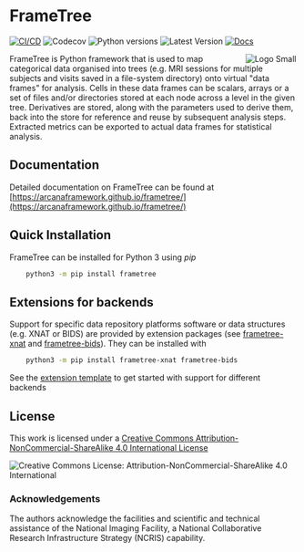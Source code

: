 # FrameTree

[![CI/CD](https://github.com/ArcanaFramework/frametree/actions/workflows/ci-cd.yml/badge.svg)](https://github.com/ArcanaFramework/frametree/actions/workflows/ci-cd.yml)
![Codecov](https://codecov.io/gh/ArcanaFramework/frametree/branch/main/graph/badge.svg?token=UIS0OGPST7)
![Python versions](https://img.shields.io/pypi/pyversions/frametree.svg)
![Latest Version](https://img.shields.io/pypi/v/frametree.svg)
[![Docs](https://img.shields.io/badge/docs-latest-brightgreen.svg?style=flat)](https://arcanaframework.github.io/frametree/)

<img src="./docs/source/_static/images/logo_small.png" alt="Logo Small" style="float: right;">

FrameTree is Python framework that is used to map categorical data organised into trees
(e.g. MRI sessions for multiple subjects and visits saved in a file-system directory)
onto virtual "data frames" for analysis. Cells in these data frames can be scalars, arrays
or a set of files and/or directories stored at each node across a level in the given tree.
Derivatives are stored, along with the parameters used to derive them, back into
the store for reference and reuse by subsequent analysis steps.
Extracted metrics can be exported to actual data frames for statistical analysis.

## Documentation

Detailed documentation on FrameTree can be found at [https://arcanaframework.github.io/frametree/](https://arcanaframework.github.io/frametree/)

## Quick Installation

FrameTree can be installed for Python 3 using *pip*

```bash
    python3 -m pip install frametree
```

## Extensions for backends

Support for specific data repository platforms software or data structures (e.g. XNAT or BIDS)
are provided by extension packages (see [frametree-xnat](https://github.com/ArcanaFramework/frametree-xnat)
and [frametree-bids](https://github.com/ArcanaFramework/frametree-bids)). They can be installed with

```bash
    python3 -m pip install frametree-xnat frametree-bids
```

See the [extension template](https://github.com/ArcanaFramework/frametree-extension-template)
to get started with support for different backends

## License

This work is licensed under a [Creative Commons Attribution-NonCommercial-ShareAlike 4.0 International License](http://creativecommons.org/licenses/by-nc-sa/4.0/)

![Creative Commons License: Attribution-NonCommercial-ShareAlike 4.0 International](https://i.creativecommons.org/l/by-nc-sa/4.0/88x31.png)

### Acknowledgements

The authors acknowledge the facilities and scientific and technical assistance of the
National Imaging Facility, a National Collaborative Research Infrastructure Strategy (NCRIS) capability.
